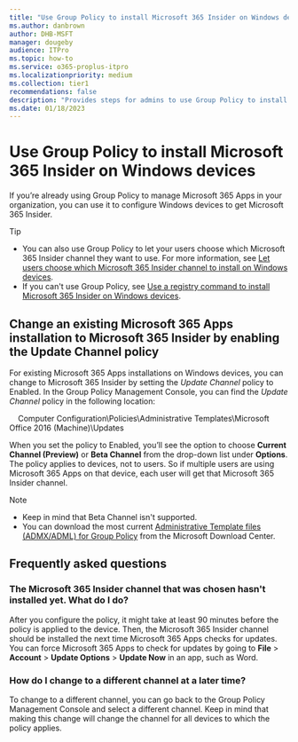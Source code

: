 ```yaml
---
title: "Use Group Policy to install Microsoft 365 Insider on Windows devices"
ms.author: danbrown
author: DHB-MSFT
manager: dougeby
audience: ITPro
ms.topic: how-to
ms.service: o365-proplus-itpro
ms.localizationpriority: medium
ms.collection: tier1
recommendations: false
description: "Provides steps for admins to use Group Policy to install Microsoft 365 Insider on Windows devices."
ms.date: 01/18/2023
---
```


# Use Group Policy to install Microsoft 365 Insider on Windows devices

If you’re already using Group Policy to manage Microsoft 365 Apps in your organization, you can use it to configure Windows devices to get Microsoft 365 Insider.

> [!TIP]
> - You can also use Group Policy to let your users choose which Microsoft 365 Insider channel they want to use. For more information, see [Let users choose which Microsoft 365 Insider channel to install on Windows devices](user-choice.md).
> - If you can't use Group Policy, see [Use a registry command to install Microsoft 365 Insider on Windows devices](registry.md).

## Change an existing Microsoft 365 Apps installation to Microsoft 365 Insider by enabling the Update Channel policy

For existing Microsoft 365 Apps installations on Windows devices, you can change to Microsoft 365 Insider by setting the *Update Channel* policy to Enabled. In the Group Policy Management Console, you can find the *Update Channel* policy in the following location:

&nbsp;&nbsp;&nbsp; Computer Configuration\Policies\Administrative Templates\Microsoft Office 2016 (Machine)\Updates

When you set the policy to Enabled, you’ll see the option to choose **Current Channel (Preview)** or **Beta Channel** from the drop-down list under **Options**. The policy applies to devices, not to users. So if multiple users are using Microsoft 365 Apps on that device, each user will get that Microsoft 365 Insider channel.

> [!NOTE]
> - Keep in mind that Beta Channel isn't supported.
> - You can download the most current [Administrative Template files (ADMX/ADML) for Group Policy](https://www.microsoft.com/download/details.aspx?id=49030) from the Microsoft Download Center.

## Frequently asked questions

### The Microsoft 365 Insider channel that was chosen hasn't installed yet. What do I do?

After you configure the policy, it might take at least 90 minutes before the policy is applied to the device. Then, the Microsoft 365 Insider channel should be installed the next time Microsoft 365 Apps checks for updates. You can force Microsoft 365 Apps to check for updates by going to **File** > **Account** > **Update Options** > **Update Now** in an app, such as Word.

### How do I change to a different channel at a later time?

To change to a different channel, you can go back to the Group Policy Management Console and select a different channel. Keep in mind that making this change will change the channel for all devices to which the policy applies.
